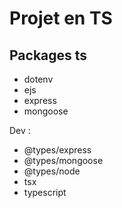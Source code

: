 # Projet en TS

## Packages ts

- dotenv
- ejs
- express
- mongoose

Dev :

- @types/express
- @types/mongoose
- @types/node
- tsx
- typescript
